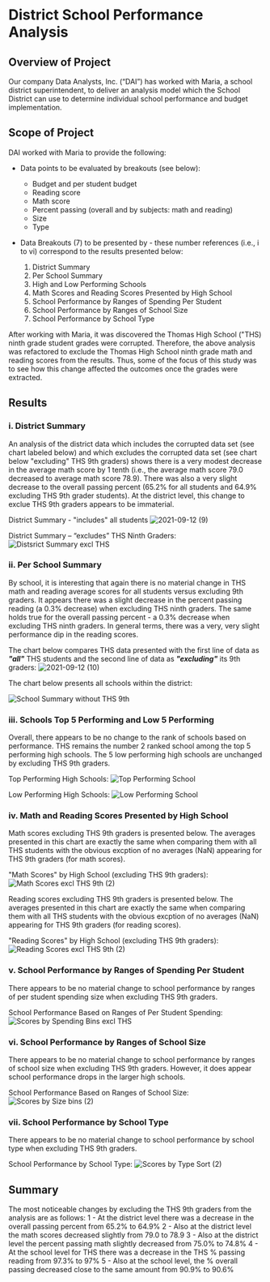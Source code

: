 
# District School Performance Analysis
## Overview of Project
Our company Data Analysts, Inc. (“DAI”) has worked with Maria, a school district superintendent, to deliver an analysis model which the School District can use to determine individual school performance and budget implementation.
## Scope of Project
DAI worked with Maria to provide the following:
* Data points to be evaluated by breakouts (see below):
  * Budget and per student budget
  * Reading score
  * Math score
  * Percent passing (overall and by subjects: math and reading)
  * Size
  * Type

* Data Breakouts (7) to be presented by - these number references (i.e., i to vi) correspond to the results presented below:
     1. District Summary
     2. Per School Summary
     3. High and Low Performing Schools
     4. Math Scores and Reading Scores Presented by High School
     5. School Performance by Ranges of Spending Per Student
     6. School Performance by Ranges of School Size
     7. School Performance by School Type
  
After working with Maria, it was discovered the Thomas High School ("THS) ninth grade student grades were corrupted.  Therefore, the above analysis was refactored to exclude the Thomas High School ninth grade math and reading scores from the results.  Thus, some of the focus of this study was to see how this change affected the outcomes once the grades were extracted.
## Results

### i.  District Summary
An analysis of the district data which includes the corrupted data set (see chart labeled below) and which excludes the corrupted data set (see chart below "excluding" THS 9th graders) shows there is a very modest decrease in the average math score by 1 tenth (i.e., the average math score 79.0 decreased to average math score 78.9).  There was also a very slight decrease to the overall passing percent (65.2% for all students and 64.9% excluding THS 9th grader students).  At the district level, this change to exclue THS 9th graders appears to be immaterial. 

District Summary - "includes" all students
![2021-09-12 (9)](https://user-images.githubusercontent.com/35401581/132998862-b92b2fc4-8da0-4f89-968c-ffa5734cc051.png)


District Summary – “excludes” THS Ninth Graders:
![Distsrict Summary excl THS](https://user-images.githubusercontent.com/35401581/132996591-6c2205fe-6a9d-4c47-a224-831c2fdc626f.png)

### ii.  Per School Summary
By school, it is interesting that again there is no material change in THS math and reading average scores for all students versus excluding 9th graders.  It appears there was a slight decrease in the percent passing reading (a 0.3% decrease) when excluding THS ninth graders. The same holds true for the overall passing percent - a 0.3% decrease when excluding THS ninth graders.  In general terms, there was a very, very slight performance dip in the reading scores.

The chart below compares THS data presented with the first line of data as ***"all"*** THS students and the second line of data as ***"excluding"*** its 9th graders:
![2021-09-12 (10)](https://user-images.githubusercontent.com/35401581/133000167-2d796997-7b01-458b-98ea-c66cc072e539.png)

The chart below presents all schools within the district:

![School Summary without THS 9th](https://user-images.githubusercontent.com/35401581/132996552-abd2d2f7-be8c-4e75-a2bf-c955a03faf74.png)

### iii.  Schools Top 5 Performing and Low 5 Performing

Overall, there appears to be no change to the rank of schools based on performance.  THS remains the number 2 ranked school among the top 5 performing high schools.  The 5 low performing high schools are unchanged by excluding THS 9th graders.

Top Performing High Schools:
![Top Performing School](https://user-images.githubusercontent.com/35401581/133003488-526f1736-8970-4509-b47f-35e578acff38.png)

Low Performing High Schools:
![Low Performing School](https://user-images.githubusercontent.com/35401581/133003473-dfde2352-64ec-40c1-897e-161f73511848.png)

### iv.  Math and Reading Scores Presented by High School
Math scores excluding THS 9th graders is presented below.  The averages presented in this chart are exactly the same when comparing them with all THS students with the obvious excption of no averages (NaN) appearing for THS 9th graders (for math scores).

"Math Scores" by High School (excluding THS 9th graders):
![Math Scores excl  THS 9th (2)](https://user-images.githubusercontent.com/35401581/133001730-4bca6050-4d59-4c27-8d4a-60afe07de186.png)

Reading scores excluding THS 9th graders is presented below.  The averages presented in this chart are exactly the same when comparing them with all THS students with the obvious excption of no averages (NaN) appearing for THS 9th graders (for reading scores).

"Reading Scores" by High School (excluding THS 9th graders):
![Reading Scores excl THS 9th (2)](https://user-images.githubusercontent.com/35401581/133001732-fdbd125e-cbc0-4312-8c32-4bca8143334c.png)

### v.  School Performance by Ranges of Spending Per Student 
There appears to be no material change to school performance by ranges of per student spending size when excluding THS 9th graders.

School Performance Based on Ranges of Per Student Spending:
![Scores by Spending Bins excl  THS](https://user-images.githubusercontent.com/35401581/133002218-22099783-a389-4637-93c0-f4a7bade14fc.png)

### vi.  School Performance by Ranges of School Size
There appears to be no material change to school performance by ranges of school size when excluding THS 9th graders.  However, it does appear school performance drops in the larger high schools.

School Performance Based on Ranges of School Size:
![Scores by Size bins (2)](https://user-images.githubusercontent.com/35401581/133003979-e1fe297f-dd06-4722-9439-6d556c9ebed0.png)

### vii.  School Performance by School Type
There appears to be no material change to school performance by school type when excluding THS 9th graders. 

School Performance by School Type:
![Scores by Type Sort (2)](https://user-images.githubusercontent.com/35401581/133002384-9c63f3dc-ce29-4187-8e33-a8eabc6ce17e.png)

## Summary
The most noticeable changes by excluding the THS 9th graders from the analysis are as follows:
1 - At the district level there was a decrease in the overall passing percent from 65.2% to 64.9%
2 - Also at the district level the math scores decreased slightly from 79.0 to 78.9
3 - Also at the district level the percent passing math slightly decreased from 75.0% to 74.8% 
4 - At the school level for THS there was a decrease in the THS % passing reading from 97.3% to 97%
5 - Also at the school level, the % overall passing decreased close to the same amount from 90.9% to 90.6%

